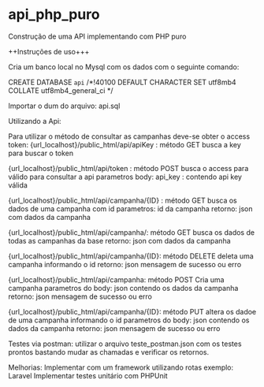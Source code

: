 # api_php_puro
Construção de uma API implementando com PHP puro

++Instruções de uso+++

Cria um banco local no Mysql com os dados com o seguinte comando: 

CREATE DATABASE `api` /*!40100 DEFAULT CHARACTER SET utf8mb4 COLLATE utf8mb4_general_ci */

Importar o dum do arquivo:  api.sql

Utilizando a Api:

Para utilizar o método de consultar as campanhas deve-se obter o access token:
{url_localhost}/public_html/api/apiKey :
    método GET 
    busca a key para buscar o token

{url_localhost}/public_html/api/token : 
    método POST 
    busca o access para válido para consultar a api
    parametros body: api_key : contendo api key válida

{url_localhost}/public_html/api/campanha/{ID} : 
    método GET 
    busca os dados de uma campanha com id
    parametros: id da campanha
    retorno: json com dados da campanha

{url_localhost}/public_html/api/campanha/: 
    método GET 
    busca os dados de todas as campanhas da base
    retorno: json com dados da campanha


{url_localhost}/public_html/api/campanha/{ID}: 
    método DELETE 
    deleta uma campanha informando o id
    retorno: json mensagem de sucesso ou erro

{url_localhost}/public_html/api/campanha: 
    método POST 
    Cria uma campanha
    parametros do body: json contendo os dados da campanha
    retorno: json mensagem de sucesso ou erro

{url_localhost}/public_html/api/campanha/{ID}: 
    método PUT 
    altera os dadoe de uma campanha informando o id
    parametros do body: json contendo os dados da campanha
    retorno: json mensagem de sucesso ou erro


Testes via postman: utilizar o arquivo teste_postman.json com os testes prontos bastando mudar as chamadas e verificar os retornos.

Melhorias:
Implementar com um framework utilizando rotas exemplo: Laravel
Implementar testes unitário com PHPUnit

